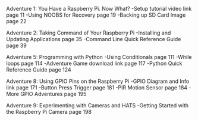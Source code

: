 Adventure 1: You Have a Raspberry Pi. Now What?
-Setup tutorial video link page 11
-Using NOOBS for Recovery page 19
-Backing up SD Card Image page 22

Adventure 2: Taking Command of Your Raspberry Pi
-Installing and Updating Applications page 35
-Command Line Quick Reference Guide page 39

Adventure 5: Programming with Python
-Using Conditionals page 111
-While loops page 114
-Adventure Game download link page 117
-Python Quick Reference Guide page 124

Adventure 8: Using GPIO Pins on the Raspberry Pi
-GPIO Diagram and Info link page 171
-Button Press Trigger page 181
-PIR Motion Sensor page 184
-More GPIO Adventures page 195

Adventure 9: Experimenting with Cameras and HATS
-Getting Started with the Raspberry Pi Camera page 198
